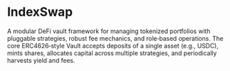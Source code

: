 # IndexSwap
A modular DeFi vault framework for managing tokenized portfolios with pluggable strategies, robust fee mechanics, and role‑based operations. The core ERC4626‑style Vault accepts deposits of a single asset (e.g., USDC), mints shares, allocates capital across multiple strategies, and periodically harvests yield and fees.
